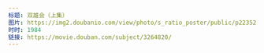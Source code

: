 ```yaml
---
标题: 双雄会（上集）
图片: https://img2.doubanio.com/view/photo/s_ratio_poster/public/p2235200211.jpg
时时: 1984
链接: https://movie.douban.com/subject/3264820/
---
```

